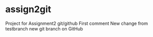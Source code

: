 # assign2git
Project for Assignment2 git/github
First comment
New change from testbranch
new git branch on GitHub
